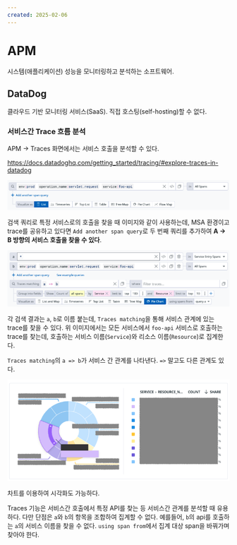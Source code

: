 ```yaml
---
created: 2025-02-06
---
```

# APM

시스템(애플리케이션) 성능을 모니터링하고 분석하는 소프트웨어.

## DataDog

클라우드 기반 모니터링 서비스(SaaS). 직접 호스팅(self-hosting)할 수 없다.

### 서비스간 Trace 흐름 분석

APM -> Traces 화면에서는 서비스 호출을 분석할 수 있다.

https://docs.datadoghq.com/getting_started/tracing/#explore-traces-in-datadog

![datadog traces](./res/datadog-traces.png)

검색 쿼리로 특정 서비스로의 호출을 찾을 때 이미지와 같이 사용하는데,
MSA 환경이고 trace를 공유하고 있다면 `Add another span query`로 두 번째 쿼리를 추가하여 **A -> B 방향의 서비스 호출을 찾을 수 있다**.

![datadog traces matching](./res/datadog-traces-matching.png)

각 검색 결과는 `a`, `b`로 이름 붙는데, `Traces matching`을 통해 서비스 관계에 있는 trace를 찾을 수 있다.
위 이미지에서는 모든 서비스에서 `foo-api` 서비스로 호출하는 trace를 찾는데, 호출하는 서비스 이름(`Service`)와 리소스 이름(`Resource`)로 집계한다.

`Traces matching`의 `a => b`가 서비스 간 관계를 나타낸다. `=>` 말고도 다른 관계도 있다.

![datadog traces matching - pie chart](./res/datadog-traces-matching-pie-chart.png)

차트를 이용하여 시각화도 가능하다.

Traces 기능은 서비스간 호출에서 특정 API를 찾는 등 서비스간 관계를 분석할 때 유용하다.
다만 단점은 `a`와 `b`의 항목을 조합하여 집계할 수 없다.
예를들어, `b`의 api를 호출하는 `a`의 서비스 이름을 찾을 수 없다.
`using span from`에서 집계 대상 span을 바꿔가며 찾아야 한다.
